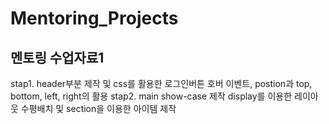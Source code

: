 # Mentoring_Projects
## 멘토링 수업자료1

stap1. header부분 제작 및 css를 활용한 로그인버튼 호버 이벤트,  postion과 top, bottom, left, right의 활용
stap2. main show-case 제작 display를 이용한 레이아웃 수평배치 및 section을 이용한 아이템 제작
